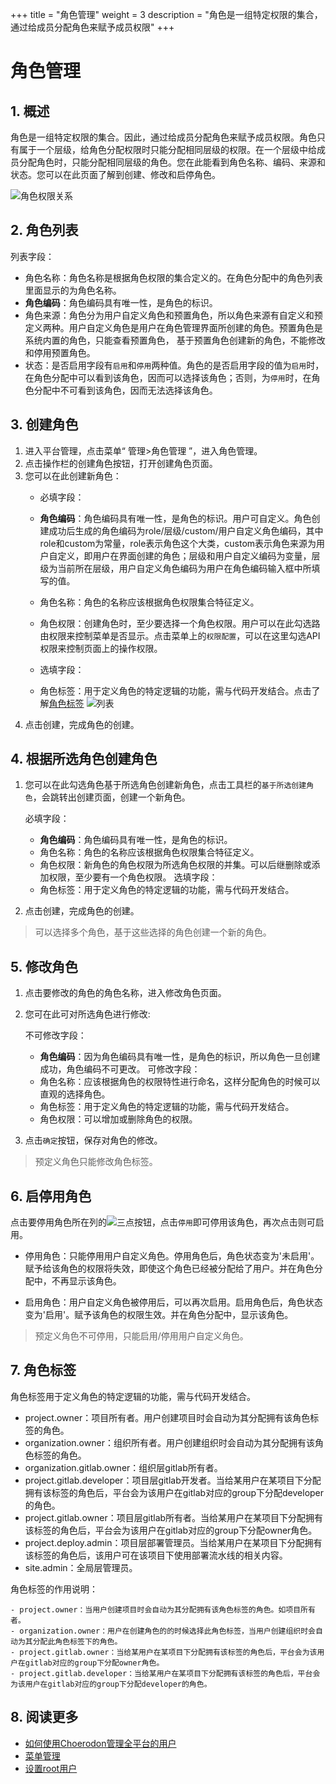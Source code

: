 +++
title = "角色管理"
weight = 3
description = "角色是一组特定权限的集合，通过给成员分配角色来赋予成员权限"
+++

# 角色管理

## 1. 概述

角色是一组特定权限的集合。因此，通过给成员分配角色来赋予成员权限。角色只有属于一个层级，给角色分配权限时只能分配相同层级的权限。在一个层级中给成员分配角色时，只能分配相同层级的角色。您在此能看到角色名称、编码、来源和状态。您可以在此页面了解到创建、修改和启停角色。

![角色权限关系](/docs/user-guide/manager-guide/image/role_permission2.png)


## 2. 角色列表

列表字段：

- 角色名称：角色名称是根据角色权限的集合定义的。在角色分配中的角色列表里面显示的为角色名称。
- **角色编码**：角色编码具有唯一性，是角色的标识。
- 角色来源：角色分为用户自定义角色和预置角色，所以角色来源有自定义和预定义两种。用户自定义角色是用户在角色管理界面所创建的角色。预置角色是系统内置的角色，只能查看预置角色，
基于预置角色创建新的角色，不能修改和停用预置角色。
- 状态：是否启用字段有`启用`和`停用`两种值。角色的是否启用字段的值为`启用`时，在角色分配中可以看到该角色，因而可以选择该角色；否则，为`停用`时，在角色分配中不可看到该角色，因而无法选择该角色。

## 3. 创建角色
1. 进入平台管理，点击菜单“ 管理>角色管理 ”，进入角色管理。
2. 点击操作栏的创建角色按钮，打开创建角色页面。
3. 您可以在此创建新角色：
    - 必填字段：
    - **角色编码**：角色编码具有唯一性，是角色的标识。用户可自定义。角色创建成功后生成的角色编码为role/层级/custom/用户自定义角色编码，其中role和custom为常量，role表示角色这个大类，custom表示角色来源为用户自定义，即用户在界面创建的角色；层级和用户自定义编码为变量，层级为当前所在层级，用户自定义角色编码为用户在角色编码输入框中所填写的值。
    - 角色名称：角色的名称应该根据角色权限集合特征定义。
    - 角色权限：创建角色时，至少要选择一个角色权限。用户可以在此勾选路由权限来控制菜单是否显示。点击菜单上的`权限配置`，可以在这里勾选API权限来控制页面上的操作权限。

    - 选填字段：
    - 角色标签：用于定义角色的特定逻辑的功能，需与代码开发结合。点击了解[角色标签](#lable)
![列表](/docs/user-guide/manager-guide/image/role-01.png)
4. 点击创建，完成角色的创建。

## 4. 根据所选角色创建角色

1. 您可以在此勾选角色基于所选角色创建新角色，点击工具栏的`基于所选创建角色`，会跳转出创建页面，创建一个新角色。

    必填字段：
    - **角色编码**：角色编码具有唯一性，是角色的标识。
    - 角色名称：角色的名称应该根据角色权限集合特征定义。
    - 角色权限：新角色的角色权限为所选角色权限的并集。可以后继删除或添加权限，至少要有一个角色权限。
    选填字段：
    - 角色标签：用于定义角色的特定逻辑的功能，需与代码开发结合。
2. 点击创建，完成角色的创建。

<blockquote class="note">
         可以选择多个角色，基于这些选择的角色创建一个新的角色。
      </blockquote>

## 5. 修改角色
1. 点击要修改的角色的角色名称，进入修改角色页面。
2. 您可在此可对所选角色进行修改:

    不可修改字段：
    - **角色编码**：因为角色编码具有唯一性，是角色的标识，所以角色一旦创建成功，角色编码不可更改。
    可修改字段：
    - 角色名称：应该根据角色的权限特性进行命名，这样分配角色的时候可以直观的选择角色。
    - 角色标签：用于定义角色的特定逻辑的功能，需与代码开发结合。
    - 角色权限：可以增加或删除角色的权限。
3. 点击`确定`按钮，保存对角色的修改。

<blockquote class="note">
         预定义角色只能修改角色标签。
      </blockquote>


## 6. 启停用角色

点击要停用角色所在列的![三点](/docs/user-guide/manager-guide/image/more-vert.png)按钮，点击`停用`即可停用该角色，再次点击则可启用。


* 停用角色：只能停用用户自定义角色。停用角色后，角色状态变为'未启用'。赋予给该角色的权限将失效，即使这个角色已经被分配给了用户。并在角色分配中，不再显示该角色。

* 启用角色：用户自定义角色被停用后，可以再次启用。启用角色后，角色状态变为'启用'。赋予该角色的权限生效。并在角色分配中，显示该角色。

<blockquote class="note">
         预定义角色不可停用，只能启用/停用用户自定义角色。
      </blockquote>

## 7. 角色标签
<div id="lable"></div>
角色标签用于定义角色的特定逻辑的功能，需与代码开发结合。

- project.owner：项目所有者。用户创建项目时会自动为其分配拥有该角色标签的角色。
- organization.owner：组织所有者。用户创建组织时会自动为其分配拥有该角色标签的角色。
- organization.gitlab.owner：组织层gitlab所有者。
- project.gitlab.developer：项目层gitlab开发者。当给某用户在某项目下分配拥有该标签的角色后，平台会为该用户在gitlab对应的group下分配developer的角色。
- project.gitlab.owner：项目层gitlab所有者。当给某用户在某项目下分配拥有该标签的角色后，平台会为该用户在gitlab对应的group下分配owner角色。
- project.deploy.admin：项目层部署管理员。当给某用户在某项目下分配拥有该标签的角色后，该用户可在该项目下使用部署流水线的相关内容。
- site.admin：全局层管理员。

角色标签的作用说明：

    - project.owner：当用户创建项目时会自动为其分配拥有该角色标签的角色。如项目所有者。
    - organization.owner：用户在创建角色的的时候选择此角色标签，当用户创建组织时会自动为其分配此角色标签下的角色。
    - project.gitlab.owner：当给某用户在某项目下分配拥有该标签的角色后，平台会为该用户在gitlab对应的group下分配owner角色。
    - project.gitlab.developer：当给某用户在某项目下分配拥有该标签的角色后，平台会为该用户在gitlab对应的group下分配developer的角色。

## 8. 阅读更多

- [如何使用Choerodon管理全平台的用户](../site-user)
- [菜单管理](../menu)
- [设置root用户](../rootuser)
